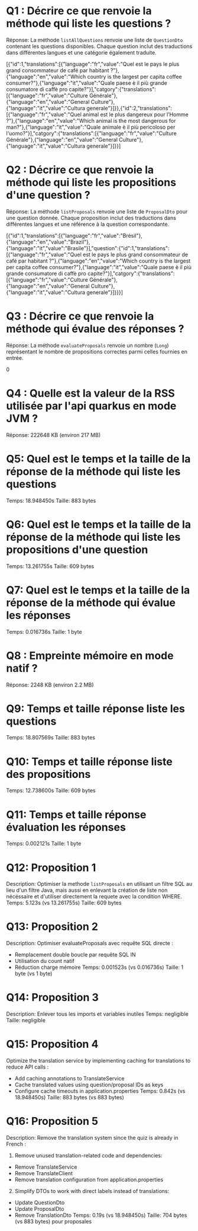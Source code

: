 # Q1 : Décrire ce que renvoie la méthode qui liste les questions ?
Réponse: La méthode `listAllQuestions` renvoie une liste de `QuestionDto` contenant les questions disponibles. Chaque question inclut des traductions dans différentes langues et une catégorie également traduite.

 [{"id":1,"translations":[{"language":"fr","value":"Quel est le pays le plus grand consommateur de café par habitant ?"},{"language":"en","value":"Which country is the largest per capita coffee consumer?"},{"language":"it","value":"Quale paese è il più grande consumatore di caffè pro capite?"}],"catgory":{"translations":[{"language":"fr","value":"Culture Générale"},{"language":"en","value":"General Culture"},{"language":"it","value":"Cultura generale"}]}},{"id":2,"translations":[{"language":"fr","value":"Quel animal est le plus dangereux pour l’Homme ?"},{"language":"en","value":"Which animal is the most dangerous for man?"},{"language":"it","value":"Quale animale è il più pericoloso per l'uomo?"}],"catgory":{"translations":[{"language":"fr","value":"Culture Générale"},{"language":"en","value":"General Culture"},{"language":"it","value":"Cultura generale"}]}}]

# Q2 : Décrire ce que renvoie la méthode qui liste les propositions d'une question ?
Réponse: La méthode `listProposals` renvoie une liste de `ProposalDto` pour une question donnée. Chaque proposition inclut des traductions dans différentes langues et une référence à la question correspondante.

[{"id":1,"translations":[{"language":"fr","value":"Brésil"},{"language":"en","value":"Brazil"},{"language":"it","value":"Brasile"}],"question":{"id":1,"translations":[{"language":"fr","value":"Quel est le pays le plus grand consommateur de café par habitant ?"},{"language":"en","value":"Which country is the largest per capita coffee consumer?"},{"language":"it","value":"Quale paese è il più grande consumatore di caffè pro capite?"}],"catgory":{"translations":[{"language":"fr","value":"Culture Générale"},{"language":"en","value":"General Culture"},{"language":"it","value":"Cultura generale"}]}}}]

# Q3 : Décrire ce que renvoie la méthode qui évalue des réponses ?
Réponse: La méthode `evaluateProposals` renvoie un nombre (`Long`) représentant le nombre de propositions correctes parmi celles fournies en entrée.

0

# Q4 : Quelle est la valeur de la RSS utilisée par l'api quarkus en mode JVM ?
Réponse: 222648 KB (environ 217 MB)

# Q5: Quel est le temps et la taille de la réponse  de la méthode qui liste les questions
Temps: 18.948450s
Taille: 883 bytes

# Q6: Quel est le temps et la taille de la réponse  de la méthode qui liste les propositions d'une question
Temps: 13.261755s
Taille: 609 bytes

# Q7: Quel est le temps et la taille de la réponse  de la méthode qui évalue les réponses
Temps: 0.016736s 
Taille: 1 byte

# Q8 : Empreinte mémoire en mode natif ?
Réponse: 2248 KB (environ 2.2 MB)

# Q9: Temps et  taille  réponse   liste les questions
Temps: 18.807569s
Taille: 883 bytes

# Q10: Temps et  taille  réponse  liste des propositions
Temps: 12.738600s
Taille: 609 bytes

# Q11: Temps et  taille  réponse  évaluation les réponses
Temps: 0.002121s
Taille: 1 byte

# Q12:  Proposition 1
Description: Optimiser la methode `listProposals` en utilisant un filtre SQL au lieu d'un filtre Java, mais aussi en enlevant la création de liste non nécéssaire et d'utiliser directement la requete avec la condition WHERE.
Temps: 5.123s (vs 13.261755s)
Taille: 609 bytes

# Q13:  Proposition 2
Description: Optimiser evaluateProposals avec requête SQL directe :
- Remplacement double boucle par requête SQL IN
- Utilisation du count natif
- Réduction charge mémoire
Temps: 0.001523s (vs 0.016736s)
Taille: 1 byte (vs 1 byte)

# Q14:  Proposition 3
Description: Enlever tous les imports et variables inutiles
Temps: negligible
Taille: negligible

# Q15:  Proposition 4
Optimize the translation service by implementing caching for translations to reduce API calls :
- Add caching annotations to TranslateService
- Cache translated values using question/proposal IDs as keys
- Configure cache timeouts in application.properties
Temps: 0.842s (vs 18.948450s)
Taille: 883 bytes (vs 883 bytes)

# Q16:  Proposition 5
Description: Remove the translation system since the quiz is already in French :
1. Remove unused translation-related code and dependencies:
- Remove TranslateService
- Remove TranslateClient
- Remove translation configuration from application.properties
2. Simplify DTOs to work with direct labels instead of translations:
- Update QuestionDto
- Update ProposalDto
- Remove TranslationDto
Temps: 0.19s (vs 18.948450s)
Taille: 704 bytes (vs 883 bytes) pour proposales